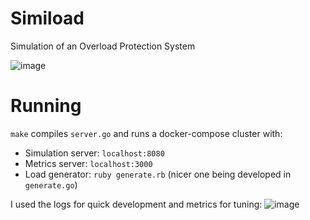 # Simiload

Simulation of an Overload Protection System

![image](https://user-images.githubusercontent.com/6955854/45006533-66a14d80-afc7-11e8-95a8-88c9c13546d9.png)

# Running

`make` compiles `server.go` and runs a docker-compose cluster with:

- Simulation server: `localhost:8080`
- Metrics server: `localhost:3000`
- Load generator: `ruby generate.rb` (nicer one being developed in `generate.go`)

I used the logs for quick development and metrics for tuning:
![image](https://user-images.githubusercontent.com/6955854/45006491-39549f80-afc7-11e8-8225-0cadca0cee56.png)
